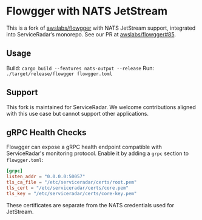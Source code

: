 # Flowgger with NATS JetStream
This is a fork of [awslabs/flowgger](https://github.com/awslabs/flowgger) with NATS JetStream support, integrated into ServiceRadar’s monorepo. See our PR at [awslabs/flowgger#85](https://github.com/awslabs/flowgger/pull/85).

## Usage
Build: `cargo build --features nats-output --release`
Run: `./target/release/flowgger flowgger.toml`

## Support
This fork is maintained for ServiceRadar. We welcome contributions aligned with this use case but cannot support other applications.

## gRPC Health Checks

Flowgger can expose a gRPC health endpoint compatible with ServiceRadar's monitoring
protocol. Enable it by adding a `grpc` section to `flowgger.toml`:

```toml
[grpc]
listen_addr = "0.0.0.0:50057"
tls_ca_file = "/etc/serviceradar/certs/root.pem"
tls_cert = "/etc/serviceradar/certs/core.pem"
tls_key = "/etc/serviceradar/certs/core-key.pem"
```

These certificates are separate from the NATS credentials used for JetStream.
